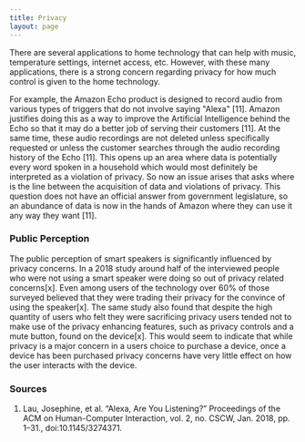 ```yaml
---
title: Privacy
layout: page
---
```

There are several applications to home technology that can help with music, temperature settings, internet access, etc. However, with these many applications, there is a strong concern regarding privacy for how much control is given to the home technology.


For example, the Amazon Echo product is designed to record audio from various types of triggers that do not involve saying "Alexa" [11]. Amazon justifies doing this as a way to improve the Artificial Intelligence behind the Echo so that it may do a better job of serving their customers [11]. At the same time, these audio recordings are not deleted unless specifically requested or unless the customer searches through the audio recording history of the Echo [11]. This opens up an area where data is potentially every word spoken in a household which would most definitely be interpreted as a violation of privacy. So now an issue arises that asks where is the line between the acquisition of data and violations of privacy. This question does not have an official answer from government legislature, so an abundance of data is now in the hands of Amazon where they can use it any way they want [11].


### Public Perception
The public perception of smart speakers is significantly influenced by privacy concerns.  In a 2018 study around half of the interviewed people who were not using a smart speaker were doing so out of privacy related concerns[x].  Even among users of the technology over 60% of those surveyed believed that they were trading their privacy for the convince of using the speaker[x].  The same study also found that despite the high quantity of users who felt they were sacrificing privacy users tended not to make use of the privacy enhancing features, such as privacy controls and a mute button, found on the device[x].  This would seem to indicate that while privacy is a major concern in a users choice to purchase a device, once a device has been purchased privacy concerns have very little effect on how the user interacts with the device.


### Sources
1. Lau, Josephine, et al. “Alexa, Are You Listening?” Proceedings of the ACM on Human-Computer Interaction, vol. 2, no. CSCW, Jan. 2018, pp. 1–31., doi:10.1145/3274371.
